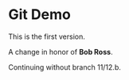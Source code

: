 # Git Demo

This is the first version.

A change in honor of __Bob Ross__.

Continuing without branch 11/12.b.
